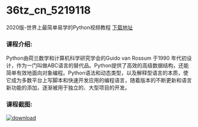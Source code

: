 # 36tz_cn_5219118
2020版-世界上最简单易学的Python视频教程
[下载地址](http://www.36tz.cn/article/5219118 "下载地址")
### 课程介绍:
Python由荷兰数学和计算机科学研究学会的Guido van Rossum 于1990 年代初设计，作为一门叫做ABC语言的替代品。Python提供了高效的高级数据结构，还能简单有效地面向对象编程。Python语法和动态类型，以及解释型语言的本质，使它成为多数平台上写脚本和快速开发应用的编程语言，随着版本的不断更新和语言新功能的添加，逐渐被用于独立的、大型项目的开发。

### 课程截图:
[![download](http://36tz.cn/muke_img/2021_03_2-83.png "下载地址")](http://www.36tz.cn "下载地址")
